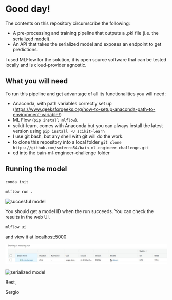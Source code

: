# Good day!

The contents on this repository circumscribe the following:

- A pre-processing and training pipeline that outputs a .pkl file (i.e. the serialized model). 
- An API that takes the serialized model and exposes an endpoint to get predictions.

I used MLFlow for the solution, it is open source software that can be tested locally and is cloud-provider agnostic. 

## What you will need

To run this pipeline and get advantage of all its functionalities you will need:

- Anaconda, with path variables correctly set up (https://www.geeksforgeeks.org/how-to-setup-anaconda-path-to-environment-variable/)
- ML Flow (`pip install mlflow`).
- scikit-learn, comes with Anaconda but you can always install the latest version using 
`pip install -U scikit-learn`
- I use git bash, but any shell with git will do the work.
- to clone this repository into a local folder 
`git clone https://github.com/smferro54/bain-ml-engineer-challenge.git`
- cd into the bain-ml-engineer-challenge folder

## Running the model

`conda init`

`mlflow run .`

![succesful model](./example_images/mlflow_run_success.jpg)

You should get a model ID when the run succeeds. You can check the results in the web UI. 

`mlflow ui`

and view it at [localhost:5000](http://localhost:5000/)

![run log](./bain-ml-engineer-challenge/example_images/matching_run.jpg)

![serialized model](./example_images/model_pkl.jpg)

Best,

Sergio
